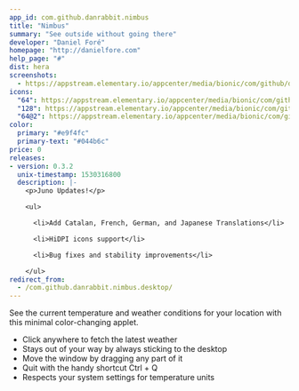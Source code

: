 ```yaml
---
app_id: com.github.danrabbit.nimbus
title: "Nimbus"
summary: "See outside without going there"
developer: "Daniel Foré"
homepage: "http://danielfore.com"
help_page: "#"
dist: hera
screenshots:
  - https://appstream.elementary.io/appcenter/media/bionic/com/github/danrabbit.nimbus/CE52828F7F5DCB246833F75E1DE0EC58/screenshots/image-1_orig.png
icons:
  "64": https://appstream.elementary.io/appcenter/media/bionic/com/github/danrabbit.nimbus/CE52828F7F5DCB246833F75E1DE0EC58/icons/64x64/com.github.danrabbit.nimbus_com.github.danrabbit.nimbus.png
  "128": https://appstream.elementary.io/appcenter/media/bionic/com/github/danrabbit.nimbus/CE52828F7F5DCB246833F75E1DE0EC58/icons/128x128/com.github.danrabbit.nimbus_com.github.danrabbit.nimbus.png
  "64@2": https://appstream.elementary.io/appcenter/media/bionic/com/github/danrabbit.nimbus/CE52828F7F5DCB246833F75E1DE0EC58/icons/64x64@2/com.github.danrabbit.nimbus_com.github.danrabbit.nimbus.png
color:
  primary: "#e9f4fc"
  primary-text: "#044b6c"
price: 0
releases:
- version: 0.3.2
  unix-timestamp: 1530316800
  description: |-
    <p>Juno Updates!</p>

    <ul>

      <li>Add Catalan, French, German, and Japanese Translations</li>

      <li>HiDPI icons support</li>

      <li>Bug fixes and stability improvements</li>

    </ul>
redirect_from:
  - /com.github.danrabbit.nimbus.desktop/
---
```


<p>See the current temperature and weather conditions for your location with this minimal color-changing applet.</p>
<ul>
  <li>Click anywhere to fetch the latest weather</li>
  <li>Stays out of your way by always sticking to the desktop</li>
  <li>Move the window by dragging any part of it</li>
  <li>Quit with the handy shortcut Ctrl + Q</li>
  <li>Respects your system settings for temperature units</li>
</ul>
